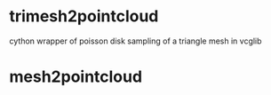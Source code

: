 # trimesh2pointcloud
cython wrapper of poisson disk sampling of a triangle mesh in vcglib
# mesh2pointcloud
